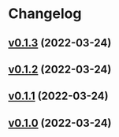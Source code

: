 # Changelog

## [v0.1.3](https://github.com/k1LoW/github-script-php/compare/v0.1.2...v0.1.3) (2022-03-24)


## [v0.1.2](https://github.com/k1LoW/github-script-php/compare/v0.1.1...v0.1.2) (2022-03-24)


## [v0.1.1](https://github.com/k1LoW/github-script-php/compare/v0.1.0...v0.1.1) (2022-03-24)


## [v0.1.0](https://github.com/k1LoW/github-script-php/compare/ed6d82891194...v0.1.0) (2022-03-24)

